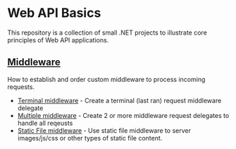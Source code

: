 # Web API Basics

This repository is a collection of small .NET projects to illustrate core principles of Web API applications.

## [Middleware](/Middleware)

How to establish and order custom middleware to process incoming requests.

- [Terminal middleware](/Middleware/TerminalMiddleware) - Create a terminal (last ran) request middleware delegate
- [Multiple middleware](/Middleware/MultipleMiddleware) - Create 2 or more middleware request delegates to handle all reqeusts
- [Static File middleware](/Middleware/StaticFileMiddleware) - Use static file middleware to server images/js/css or other types of static file content.